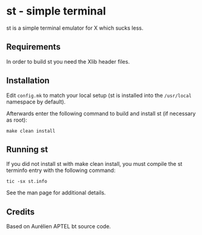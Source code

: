 # st - simple terminal

st is a simple terminal emulator for X which sucks less.


## Requirements

In order to build st you need the Xlib header files.


## Installation

Edit `config.mk` to match your local setup (st is installed into
the `/usr/local` namespace by default).

Afterwards enter the following command to build and install st (if
necessary as root):

```shell
make clean install
```


## Running st

If you did not install st with make clean install, you must compile
the st terminfo entry with the following command:

```shell
tic -sx st.info
```

See the man page for additional details.

## Credits

Based on Aurélien APTEL <aurelien dot aptel at gmail dot com> bt source code.

